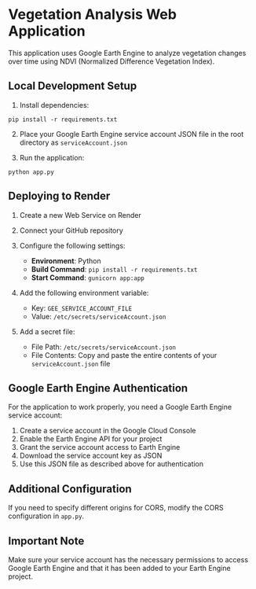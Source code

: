 # Vegetation Analysis Web Application

This application uses Google Earth Engine to analyze vegetation changes over time using NDVI (Normalized Difference Vegetation Index).

## Local Development Setup

1. Install dependencies:
```
pip install -r requirements.txt
```

2. Place your Google Earth Engine service account JSON file in the root directory as `serviceAccount.json`

3. Run the application:
```
python app.py
```

## Deploying to Render

1. Create a new Web Service on Render
2. Connect your GitHub repository
3. Configure the following settings:
   - **Environment**: Python
   - **Build Command**: `pip install -r requirements.txt`
   - **Start Command**: `gunicorn app:app`

4. Add the following environment variable:
   - Key: `GEE_SERVICE_ACCOUNT_FILE`
   - Value: `/etc/secrets/serviceAccount.json`

5. Add a secret file:
   - File Path: `/etc/secrets/serviceAccount.json`
   - File Contents: Copy and paste the entire contents of your `serviceAccount.json` file

## Google Earth Engine Authentication

For the application to work properly, you need a Google Earth Engine service account:

1. Create a service account in the Google Cloud Console
2. Enable the Earth Engine API for your project
3. Grant the service account access to Earth Engine
4. Download the service account key as JSON
5. Use this JSON file as described above for authentication

## Additional Configuration

If you need to specify different origins for CORS, modify the CORS configuration in `app.py`.

## Important Note

Make sure your service account has the necessary permissions to access Google Earth Engine and that it has been added to your Earth Engine project. 